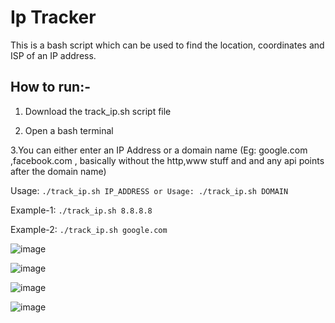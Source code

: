 # Ip Tracker

This is a bash script which can be used to find the location, coordinates and ISP of an IP address.


## How to run:-

1. Download the track_ip.sh script file 

2. Open a bash terminal

3.You can either enter an IP Address or a domain name (Eg: google.com ,facebook.com , basically without the http,www stuff and and any api points after the domain name)

Usage:   `` ./track_ip.sh IP_ADDRESS or Usage: ./track_ip.sh DOMAIN ``

Example-1:  `` ./track_ip.sh 8.8.8.8 ``

Example-2:  `` ./track_ip.sh google.com ``

![image](https://user-images.githubusercontent.com/70193389/185685565-8acead28-c4fe-4cb2-b829-f351f483625b.png)

![image](https://user-images.githubusercontent.com/70193389/185684290-37a534fe-7a81-46be-8a74-210b247f54ad.png)

![image](https://user-images.githubusercontent.com/70193389/185684616-d81a8fee-d0c1-480e-b7d9-ac169c38313a.png)

![image](https://user-images.githubusercontent.com/70193389/185685457-330da1e1-468a-4546-84e6-da67c9d773c6.png)


